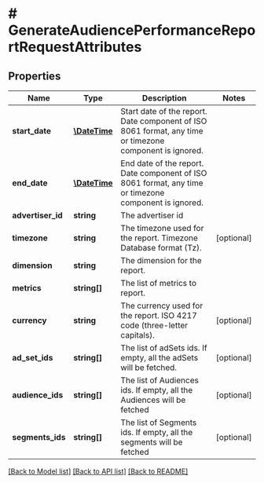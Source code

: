 # # GenerateAudiencePerformanceReportRequestAttributes

## Properties

Name | Type | Description | Notes
------------ | ------------- | ------------- | -------------
**start_date** | [**\DateTime**](\DateTime.md) | Start date of the report. Date component of ISO 8061 format, any time or timezone component is ignored. |
**end_date** | [**\DateTime**](\DateTime.md) | End date of the report. Date component of ISO 8061 format, any time or timezone component is ignored. |
**advertiser_id** | **string** | The advertiser id |
**timezone** | **string** | The timezone used for the report. Timezone Database format (Tz). | [optional]
**dimension** | **string** | The dimension for the report. |
**metrics** | **string[]** | The list of metrics to report. |
**currency** | **string** | The currency used for the report. ISO 4217 code (three-letter capitals). | [optional]
**ad_set_ids** | **string[]** | The list of adSets ids. If empty, all the adSets will be fetched. | [optional]
**audience_ids** | **string[]** | The list of Audiences ids. If empty, all the Audiences will be fetched | [optional]
**segments_ids** | **string[]** | The list of Segments ids. If empty, all the segments will be fetched | [optional]

[[Back to Model list]](../../README.md#models) [[Back to API list]](../../README.md#endpoints) [[Back to README]](../../README.md)
